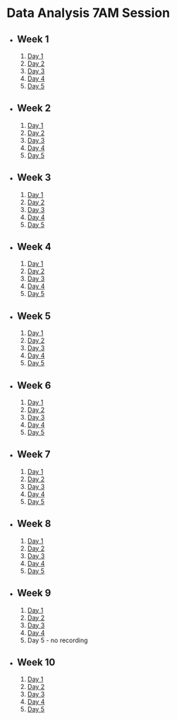 # Data Analysis 7AM Session

- ## Week 1

   1. [Day 1](https://web.facebook.com/iCodeguru/videos/1021133302279714)
   2. [Day 2](https://www.facebook.com/iCodeguru/videos/2507327502779773)
   3. [Day 3](https://www.facebook.com/watch/live/?ref=watch_permalink&v=896836132173299)
   4. [Day 4](https://www.facebook.com/iCodeguru/videos/905630147536192)
   5. [Day 5](https://www.facebook.com/iCodeguru/videos/1550043255839595)

- ## Week 2

   1. [Day 1](https://www.facebook.com/iCodeguru/videos/7473341079345722)
   2. [Day 2](https://www.facebook.com/iCodeguru/videos/1085362929264578)
   3. [Day 3](https://www.facebook.com/iCodeguru/videos/974793610740099)
   4. [Day 4](https://www.facebook.com/iCodeguru/videos/227069137112948)
   5. [Day 5](https://www.facebook.com/iCodeguru/videos/244762031976720)

- ## Week 3

   1. [Day 1](https://www.facebook.com/iCodeguru/videos/382487504257550)
   2. [Day 2](https://www.facebook.com/iCodeguru/videos/1544866429604720)
   3. [Day 3](https://www.facebook.com/iCodeguru/videos/397974156021701)
   4. [Day 4](https://www.facebook.com/iCodeguru/videos/897143462047670)
   5. [Day 5](https://web.facebook.com/iCodeguru/videos/726222996141126)

- ## Week 4

   1. [Day 1](https://web.facebook.com/iCodeguru/videos/6754014624708761)
   2. [Day 2](https://www.facebook.com/iCodeguru/videos/1504099793489649)
   3. [Day 3](https://www.facebook.com/iCodeguru/videos/698713585721504)
   4. [Day 4](https://www.facebook.com/iCodeguru/videos/1407485616520706)
   5. [Day 5](https://www.facebook.com/iCodeguru/videos/293576270371840)

- ## Week 5

   1. [Day 1](https://www.facebook.com/iCodeguru/videos/1043805770038461)
   2. [Day 2](https://www.facebook.com/iCodeguru/videos/416989024014795)
   3. [Day 3](https://www.facebook.com/iCodeguru/videos/376720778300199)
   4. [Day 4](https://www.facebook.com/iCodeguru/videos/914637456999916)
   5. [Day 5](https://www.facebook.com/iCodeguru/videos/326276503091222)

- ## Week 6

   1. [Day 1](https://www.facebook.com/iCodeguru/videos/2130491337313648)
   2. [Day 2](https://www.facebook.com/iCodeguru/videos/1574637873389405)
   3. [Day 3](https://www.facebook.com/iCodeguru/videos/1797278647383446)
   4. [Day 4](https://www.facebook.com/iCodeguru/videos/936178581188333)
   5. [Day 5](https://www.facebook.com/iCodeguru/videos/889410746198609)

- ## Week 7

   1. [Day 1]()
   2. [Day 2](https://www.facebook.com/iCodeguru/videos/413338894422589)
   3. [Day 3](https://www.facebook.com/iCodeguru/videos/263732496758642)
   4. [Day 4](https://www.facebook.com/iCodeguru/videos/748008214101486)
   5. [Day 5](https://www.facebook.com/iCodeguru/videos/1067065744363677)

- ## Week 8

   1. [Day 1](https://www.facebook.com/iCodeguru/videos/1112202013261865)
   2. [Day 2](https://www.facebook.com/iCodeguru/videos/1329868997696828)
   3. [Day 3](https://www.facebook.com/iCodeguru/videos/1540831893158729)
   4. [Day 4](https://www.facebook.com/iCodeguru/videos/697479912580784)
   5. [Day 5]()

- ## Week 9

   1. [Day 1](https://www.facebook.com/iCodeguru/videos/357888710481342)
   2. [Day 2]()
   3. [Day 3](https://www.facebook.com/iCodeguru/videos/1119673052375999)
   4. [Day 4](https://www.facebook.com/iCodeguru/videos/2691977510943293)
   5. Day 5 - no recording

- ## Week 10

   1. [Day 1](https://www.facebook.com/iCodeguru/videos/3634681186788488)
   2. [Day 2](https://www.facebook.com/iCodeguru/videos/1512443535994804)
   3. [Day 3](https://www.facebook.com/iCodeguru/videos/925544109103862)
   4. [Day 4](https://www.facebook.com/iCodeguru/videos/787940353179241)
   5. [Day 5](https://www.facebook.com/iCodeguru/videos/422503867107591)

<!-- - ## Week 11

   1. [Day 1](https://www.facebook.com/iCodeguru/videos/3266586306984406)
   2. [Day 2](https://www.facebook.com/iCodeguru/videos/420295433749077)
   3. [Day 3]()
   4. [Day 4](https://www.facebook.com/iCodeguru/videos/966650938205359)
   5. [Day 5]() -->

<!-- - ## Week 12

   1. [Day 1]()
   2. [Day 2]()
   3. [Day 3]()
   4. [Day 4]()
   5. [Day 5]() -->

<!-- - ## Week

   1. [Day 1]()
   2. [Day 2]()
   3. [Day 3]()
   4. [Day 4]()
   5. [Day 5]() -->